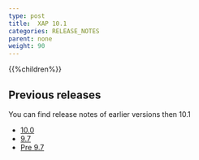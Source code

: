 ```yaml
---
type: post
title:  XAP 10.1
categories: RELEASE_NOTES
parent: none
weight: 90
---
```





{{%children%}}


## Previous releases

You can find release notes of earlier versions then 10.1



- [10.0](/xap100.html)
- [9.7](/xap97.html)
- [Pre 9.7](http://wiki.gigaspaces.com/wiki/display/RN/GigaSpaces+Release+Notes)

